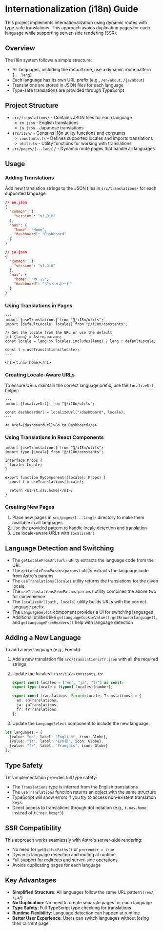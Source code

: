 # Internationalization (i18n) Guide

This project implements internationalization using dynamic routes with type-safe translations. This approach avoids duplicating pages for each language while supporting server-side rendering (SSR).

## Overview

The i18n system follows a simple structure:

- All languages, including the default one, use a dynamic route pattern `[...lang]`
- Each language has its own URL prefix (e.g., `/en/about`, `/ja/about`)
- Translations are stored in JSON files for each language
- Type-safe translations are provided through TypeScript

## Project Structure

- `src/translations/` - Contains JSON files for each language
  - `en.json` - English translations
  - `ja.json` - Japanese translations
- `src/i18n/` - Contains i18n utility functions and constants
  - `constants.ts` - Defines supported locales and imports translations
  - `utils.ts` - Utility functions for working with translations
- `src/pages/[...lang]/` - Dynamic route pages that handle all languages

## Usage

### Adding Translations

Add new translation strings to the JSON files in `src/translations/` for each supported language:

```json
// en.json
{
  "common": {
    "version": "v1.0.0"
  },
  "nav": {
    "home": "Home",
    "dashboard": "Dashboard"
  }
}

// ja.json
{
  "common": {
    "version": "v1.0.0"
  },
  "nav": {
    "home": "ホーム",
    "dashboard": "ダッシュボード"
  }
}
```

### Using Translations in Pages

```astro
---
import {useTranslations} from "@/i18n/utils";
import {defaultLocale, locales} from "@/i18n/constants";

// Get the locale from the URL or use the default
let {lang} = Astro.params;
const locale = lang && locales.includes(lang) ? lang : defaultLocale;

const t = useTranslations(locale);
---

<h1>{t.nav.home}</h1>
```

### Creating Locale-Aware URLs

To ensure URLs maintain the correct language prefix, use the `localizeUrl` helper:

```astro
---
import {localizeUrl} from "@/i18n/utils";

const dashboardUrl = localizeUrl("/dashboard", locale);
---

<a href={dashboardUrl}>Go to Dashboard</a>
```

### Using Translations in React Components

```tsx
import {useTranslations} from "@/i18n/utils";
import type {Locale} from "@/i18n/constants";

interface Props {
  locale: Locale;
}

export function MyComponent({locale}: Props) {
  const t = useTranslations(locale);

  return <h1>{t.nav.home}</h1>;
}
```

### Creating New Pages

1. Place new pages in `src/pages/[...lang]/` directory to make them available in all languages
2. Use the provided pattern to handle locale detection and translation
3. Use locale-aware URLs with `localizeUrl`

## Language Detection and Switching

- The `getLocaleFromUrl(url)` utility extracts the language code from the URL
- The `getLocaleFromParams(params)` utility extracts the language code from Astro's params
- The `useTranslations(locale)` utility returns the translations for the given locale
- The `useTranslationsFromParams(params)` utility combines the above two for convenience
- The `localizeUrl(path, locale)` utility builds URLs with the correct language prefix
- The `LanguageSelect` component provides a UI for switching languages
- Additional utilities like `getLanguageCookieValue()`, `getBrowserLanguage()`, and `getLanguageFromHeaders()` help with language detection

## Adding a New Language

To add a new language (e.g., French):

1. Add a new translation file `src/translations/fr.json` with all the required strings

2. Update the locales in `src/i18n/constants.ts`:

   ```typescript
   export const locales = ["en", "ja", "fr"] as const;
   export type Locale = (typeof locales)[number];

   export const translations: Record<Locale, Translations> = {
     en: enTranslations,
     ja: jaTranslations,
     fr: frTranslations
   };
   ```

3. Update the `LanguageSelect` component to include the new language:

```typescript
let languages = [
  {value: "en", label: "English", icon: Globe},
  {value: "ja", label: "日本語", icon: Globe},
  {value: "fr", label: "Français", icon: Globe}
];
```

## Type Safety

This implementation provides full type safety:

- The `Translations` type is inferred from the English translations
- The `useTranslations` function returns an object with the same structure
- TypeScript will show errors if you try to access non-existent translation keys
- Direct access to translations through dot notation (e.g., `t.nav.home` instead of `t("nav.home")`)

## SSR Compatibility

This approach works seamlessly with Astro's server-side rendering:

- No need for `getStaticPaths()` or `prerender = true`
- Dynamic language detection and routing at runtime
- Full support for redirects and server-side operations
- Avoids duplicating pages for each language

## Key Advantages

- **Simplified Structure**: All languages follow the same URL pattern (`/en/`, `/ja/`)
- **No Duplication**: No need to create separate pages for each language
- **Type Safety**: Full TypeScript type checking for translations
- **Runtime Flexibility**: Language detection can happen at runtime
- **Better User Experience**: Users can switch languages without losing their current page
